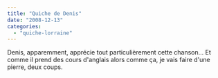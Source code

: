 ```yaml
---
title: "Quiche de Denis"
date: "2008-12-13"
categories: 
  - "quiche-lorraine"
---
```


Denis, apparemment, apprécie tout particulièrement cette chanson... Et comme il prend des cours d'anglais alors comme ça, je vais faire d'une pierre, deux coups.
